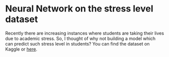# Neural Network on the stress level dataset
Recently there are increasing instances where students are taking their lives due to academic stress. So, I thought of why not building a model which can predict such stress level in students? You can find the dataset on Kaggle or [here](https://www.kaggle.com/api/v1/datasets/download/mdsultanulislamovi/student-stress-monitoring-datasets/). 

